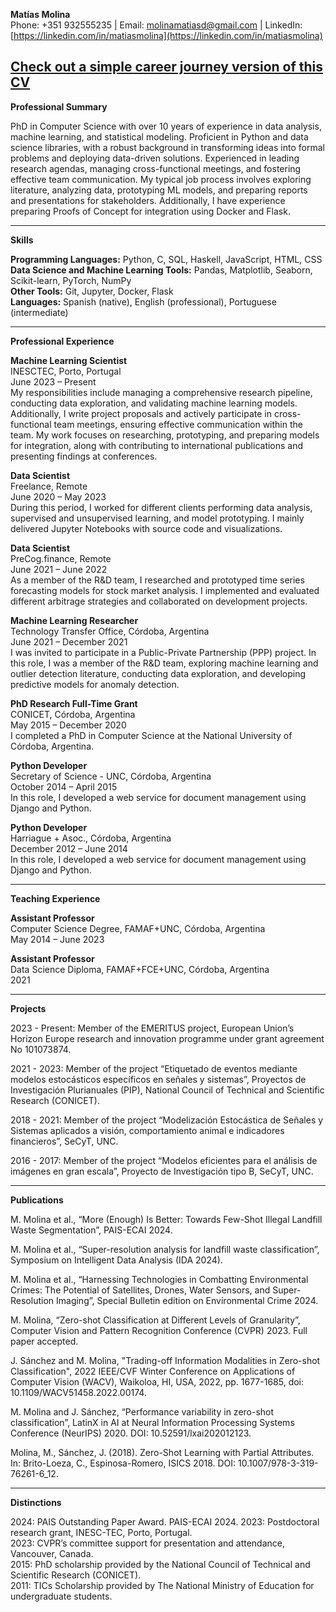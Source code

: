 **Matías Molina**  
Phone: +351 932555235 | Email: [molinamatiasd@gmail.com](mailto:molinamatiasd@gmail.com) | LinkedIn: [https://linkedin.com/in/matiasmolina](https://linkedin.com/in/matiasmolina)

[Check out a simple career journey version of this CV](.cv_summary.pdf)
---

**Professional Summary**

PhD in Computer Science with over 10 years of experience in data analysis, machine learning, and statistical modeling. Proficient in Python and data science libraries, with a robust background in transforming ideas into formal problems and deploying data-driven solutions. Experienced in leading research agendas, managing cross-functional meetings, and fostering effective team communication. My typical job process involves exploring literature, analyzing data, prototyping ML models, and preparing reports and presentations for stakeholders. Additionally, I have experience preparing Proofs of Concept for integration using Docker and Flask.

---

**Skills**

**Programming Languages:** Python, C, SQL, Haskell, JavaScript, HTML, CSS  
**Data Science and Machine Learning Tools:** Pandas, Matplotlib, Seaborn, Scikit-learn, PyTorch, NumPy  
**Other Tools:** Git, Jupyter, Docker, Flask  
**Languages:** Spanish (native), English (professional), Portuguese (intermediate)

---

**Professional Experience**

**Machine Learning Scientist**  
INESCTEC, Porto, Portugal  
June 2023 – Present  
My responsibilities include managing a comprehensive research pipeline, conducting data exploration, and validating machine learning models. Additionally, I write project proposals and actively participate in cross-functional team meetings, ensuring effective communication within the team. My work focuses on researching, prototyping, and preparing models for integration, along with contributing to international publications and presenting findings at conferences.

**Data Scientist**  
Freelance, Remote  
June 2020 – May 2023  
During this period, I worked for different clients performing data analysis, supervised and unsupervised learning, and model prototyping. I mainly delivered Jupyter Notebooks with source code and visualizations.

**Data Scientist**  
PreCog.finance, Remote  
June 2021 – June 2022  
As a member of the R&D team, I researched and prototyped time series forecasting models for stock market analysis. I implemented and evaluated different arbitrage strategies and collaborated on development projects.

**Machine Learning Researcher**  
Technology Transfer Office, Córdoba, Argentina  
June 2021 – December 2021  
I was invited to participate in a Public-Private Partnership (PPP) project. In this role, I was a member of the R&D team, exploring machine learning and outlier detection literature, conducting data exploration, and developing predictive models for anomaly detection.

**PhD Research Full-Time Grant**  
CONICET, Córdoba, Argentina  
May 2015 – December 2020  
I completed a PhD in Computer Science at the National University of Córdoba, Argentina.

**Python Developer**  
Secretary of Science - UNC, Córdoba, Argentina  
October 2014 – April 2015  
In this role, I developed a web service for document management using Django and Python.

**Python Developer**  
Harriague + Asoc., Córdoba, Argentina  
December 2012 – June 2014  
In this role, I developed a web service for document management using Django and Python.

---

**Teaching Experience**

**Assistant Professor**  
Computer Science Degree, FAMAF+UNC, Córdoba, Argentina  
May 2014 – June 2023  

**Assistant Professor**  
Data Science Diploma, FAMAF+FCE+UNC, Córdoba, Argentina  
2021

---

**Projects**

2023 - Present: Member of the EMERITUS project, European Union’s Horizon Europe research and innovation programme under grant agreement No 101073874.

2021 - 2023: Member of the project “Etiquetado de eventos mediante modelos estocásticos específicos en señales y sistemas”, Proyectos de Investigación Plurianuales (PIP), National Council of Technical and Scientific Research (CONICET).

2018 - 2021: Member of the project “Modelización Estocástica de Señales y Sistemas aplicados a visión, comportamiento animal e indicadores financieros”, SeCyT, UNC.

2016 - 2017: Member of the project “Modelos eficientes para el análisis de imágenes en gran escala”, Proyecto de Investigación tipo B, SeCyT, UNC.

---

**Publications**

M. Molina et al., “More (Enough) Is Better: Towards Few-Shot Illegal Landfill Waste Segmentation”, PAIS-ECAI 2024.

M. Molina et al., “Super-resolution analysis for landfill waste classification”, Symposium on Intelligent Data Analysis (IDA 2024).

M. Molina et al., “Harnessing Technologies in Combatting Environmental Crimes: The Potential of Satellites, Drones, Water Sensors, and Super-Resolution Imaging”, Special Bulletin edition on Environmental Crime 2024.

M. Molina, “Zero-shot Classification at Different Levels of Granularity”, Computer Vision and Pattern Recognition Conference (CVPR) 2023. Full paper accepted.

J. Sánchez and M. Molina, "Trading-off Information Modalities in Zero-shot Classification", 2022 IEEE/CVF Winter Conference on Applications of Computer Vision (WACV), Waikoloa, HI, USA, 2022, pp. 1677-1685, doi: 10.1109/WACV51458.2022.00174.

M. Molina and J. Sánchez, “Performance variability in zero-shot classification”, LatinX in AI at Neural Information Processing Systems Conference (NeurIPS) 2020. DOI: 10.52591/lxai202012123.

Molina, M., Sánchez, J. (2018). Zero-Shot Learning with Partial Attributes. In: Brito-Loeza, C., Espinosa-Romero, ISICS 2018. DOI: 10.1007/978-3-319-76261-6_12.

---

**Distinctions**

2024: PAIS Outstanding Paper Award. PAIS-ECAI 2024.
2023: Postdoctoral research grant, INESC-TEC, Porto, Portugal.  
2023: CVPR’s committee support for presentation and attendance, Vancouver, Canada.  
2015: PhD scholarship provided by the National Council of Technical and Scientific Research (CONICET).  
2011: TICs Scholarship provided by The National Ministry of Education for undergraduate students.
